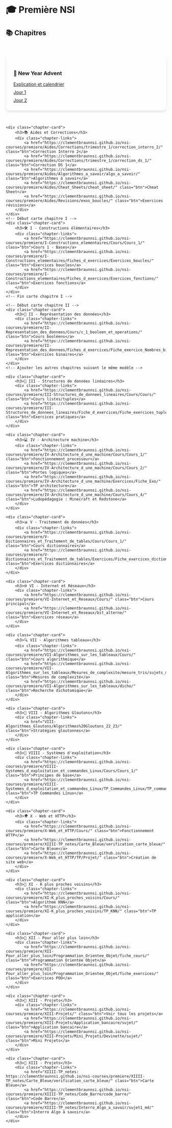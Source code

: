 # 🎓 Première NSI

## 📚 Chapitres

<style>
.chapter-cards {
    display: grid;
    grid-template-columns: repeat(auto-fit, minmax(300px, 1fr));
    gap: 2rem;
    padding: 2rem 0;
}

.chapter-card {
    background: var(--md-default-bg-color);
    border-radius: 12px;
    padding: 1.5rem;
    box-shadow: 0 4px 6px rgba(0, 0, 0, 0.1);
    transition: transform 0.3s ease;
}

.chapter-card:hover {
    transform: translateY(-5px);
    box-shadow: 0 0 15px rgba(255, 198, 55, 0.8);
}

.chapter-links {
    display: flex;
    flex-direction: column;
    gap: 0.5rem;
    margin-top: 1rem;
}
</style>

<section class="chapter-cards">
    <!-- Section Aides et New Year Advent -->
    <div class="chapter-card">
        <h3>🎄 New Year Advent</h3>
        <div class="chapter-links">
            <a href="https://clementbraunnsi.github.io/nsi-courses/premiere/New_Year_Advent/new_year_advent/" class="btn">Explication et calendrier</a>
            <a href="https://clementbraunnsi.github.io/nsi-courses/premiere/New_Year_Advent/Exercices_J1-J9/Jour_1/" class="btn">Jour 1</a>
            <a href="https://clementbraunnsi.github.io/nsi-courses/premiere/New_Year_Advent/Exercices_J1-J9/Jour_2/" class="btn">Jour 2</a>
        </div>
    </div>

    <div class="chapter-card">
        <h3>📚 Aides et Corrections</h3>
        <div class="chapter-links">
            <a href="https://clementbraunnsi.github.io/nsi-courses/premiere/Aides/Corrections/trimestre_1/correction_interro_2/" class="btn">Correction Interro 2</a>
            <a href="https://clementbraunnsi.github.io/nsi-courses/premiere/Aides/Corrections/trimestre_1/correction_ds_1/" class="btn">Correction DS 1</a>
            <a href="https://clementbraunnsi.github.io/nsi-courses/premiere/Aides/Algorithmes_a_savoir/algo_a_savoir/" class="btn">Algorithmes à savoir</a>
            <a href="https://clementbraunnsi.github.io/nsi-courses/premiere/Aides/Cheat_Sheets/cheat_sheet/" class="btn">Cheat Sheet</a>
            <a href="https://clementbraunnsi.github.io/nsi-courses/premiere/Aides/Revisions/exos_boucles/" class="btn">Exercices révisions</a>
        </div>
    </div>
    <!-- Début carte chapitre I -->
    <div class="chapter-card">
        <h3>🛠️ I - Constructions élémentaires</h3>
        <div class="chapter-links">
            <a href="https://clementbraunnsi.github.io/nsi-courses/premiere/I-Constructions_elementaires/Cours/Cours_1/" class="btn">Cours 1 - Bases</a>
            <a href="https://clementbraunnsi.github.io/nsi-courses/premiere/I-Constructions_elementaires/Fiches_d_exercices/Exercices_boucles/" class="btn">Exercices boucles</a>
            <a href="https://clementbraunnsi.github.io/nsi-courses/premiere/I-Constructions_elementaires/Fiches_d_exercices/Exercices_fonctions/" class="btn">Exercices fonctions</a>
        </div>
    </div>
    <!-- Fin carte chapitre I -->

    <!-- Début carte chapitre II -->
    <div class="chapter-card">
        <h3>🔢 II - Représentation des données</h3>
        <div class="chapter-links">
            <a href="https://clementbraunnsi.github.io/nsi-courses/premiere/II-Representation_des_donnees/Cours/c_1_booleen_et_operations/" class="btn">Cours booléens</a>
            <a href="https://clementbraunnsi.github.io/nsi-courses/premiere/II-Representation_des_donnees/Fiches_d_exercices/Fiche_exercice_Nombres_binaires/" class="btn">Exercices binaires</a>
        </div>
    </div>
    <!-- Ajouter les autres chapitres suivant le même modèle -->

    <div class="chapter-card">
        <h3>🧱 III - Structures de données linéaires</h3>
        <div class="chapter-links">
            <a href="https://clementbraunnsi.github.io/nsi-courses/premiere/III-Structures_de_donnees_lineaires/Cours/Cours/" class="btn">Cours listes/tuples</a>
            <a href="https://clementbraunnsi.github.io/nsi-courses/premiere/III-Structures_de_donnees_lineaires/Fiche_d_exercices/Fiche_exercices_tuples_listes/" class="btn">Exercices pratiques</a>
        </div>
    </div>

    <div class="chapter-card">
        <h3>💻 IV - Architecture machine</h3>
        <div class="chapter-links">
            <a href="https://clementbraunnsi.github.io/nsi-courses/premiere/IV-Architecture_d_une_machine/Cours/Cours_1/" class="btn">Fonctionnement processeur</a>
            <a href="https://clementbraunnsi.github.io/nsi-courses/premiere/IV-Architecture_d_une_machine/Cours/Cours_2/" class="btn">Portes logiques</a>
            <a href="https://clementbraunnsi.github.io/nsi-courses/premiere/IV-Architecture_d_une_machine/Exercices/Fiche_Exo/" class="btn">TP architecture</a>
            <a href="https://clementbraunnsi.github.io/nsi-courses/premiere/IV-Architecture_d_une_machine/Cours/Cours_4/" class="btn">Ludopédagogie : Minecraft et Redstone</a>
        </div>
    </div>

    <div class="chapter-card">
        <h3>📊 V - Traitement de données</h3>
        <div class="chapter-links">
            <a href="https://clementbraunnsi.github.io/nsi-courses/premiere/V-Dictionnaires_et_Traitement_de_tables/Cours/Cours_1/" class="btn">Cours dictionnaires</a>
            <a href="https://clementbraunnsi.github.io/nsi-courses/premiere/V-Dictionnaires_et_Traitement_de_tables/Exercices/Fiche_exercices_dictionnaires/" class="btn">Exercices dictionnaires</a>
        </div>
    </div>

    <div class="chapter-card">
        <h3>🌐 VI - Internet et Réseaux</h3>
        <div class="chapter-links">
            <a href="https://clementbraunnsi.github.io/nsi-courses/premiere/VI-Internet_et_Reseaux/Cours/" class="btn">Cours principal</a>
            <a href="https://clementbraunnsi.github.io/nsi-courses/premiere/VI-Internet_et_Reseaux/bit_alterne/" class="btn">Exercices réseau</a>
        </div>
    </div>

    <div class="chapter-card">
        <h3>🔍 VII - Algorithmes tableaux</h3>
        <div class="chapter-links">
            <a href="https://clementbraunnsi.github.io/nsi-courses/premiere/VII-Algorithmes_sur_les_tableaux/Cours/" class="btn">Cours algorithmique</a>
            <a href="https://clementbraunnsi.github.io/nsi-courses/premiere/VII-Algorithmes_sur_les_tableaux/Mesures_de_complexite/mesure_tris/sujets_mesure_tris/" class="btn">Mesures de complexité</a>
            <a href="https://clementbraunnsi.github.io/nsi-courses/premiere/VII-Algorithmes_sur_les_tableaux/dicho/" class="btn">Recherche dichotomique</a>
        </div>
    </div>

    <div class="chapter-card">
        <h3>🧠 VIII - Algorithmes Gloutons</h3>
        <div class="chapter-links">
            <a href="VIII-Algorithmes_Gloutons/Algorithmes%20Gloutons_22_23/" class="btn">Stratégies gloutonnes</a>
        </div>
    </div>

    <div class="chapter-card">
        <h3>🐧 VIIII - Systèmes d'exploitation</h3>
        <div class="chapter-links">
            <a href="https://clementbraunnsi.github.io/nsi-courses/premiere/VIIII-Systemes_d_exploitation_et_commandes_Linux/Cours/Cours_1/" class="btn">Principes de base</a>
            <a href="https://clementbraunnsi.github.io/nsi-courses/premiere/VIIII-Systemes_d_exploitation_et_commandes_Linux/TP_Commandes_Linux/TP_commandes_linux/" class="btn">TP Commandes Linux</a>
        </div>
    </div>

    <div class="chapter-card">
        <h3>🌍 X - Web et HTTP</h3>
        <div class="chapter-links">
            <a href="https://clementbraunnsi.github.io/nsi-courses/premiere/X-Web_et_HTTP/Cours/" class="btn">Fonctionnement HTTP</a>
            <a href="https://clementbraunnsi.github.io/nsi-courses/premiere/XIIII-TP_notes/Carte_Bleue/verification_carte_bleue/" class="btn">Carte Bleue</a>
            <a href="https://clementbraunnsi.github.io/nsi-courses/premiere/X-Web_et_HTTP/TP/Projet/" class="btn">Création de site web</a>
        </div>
    </div>

    <div class="chapter-card">
        <h3>🤖 XI - K plus proches voisins</h3>
        <div class="chapter-links">
            <a href="https://clementbraunnsi.github.io/nsi-courses/premiere/XI-K_plus_proches_voisins/Cours/" class="btn">Algorithme KNN</a>
            <a href="https://clementbraunnsi.github.io/nsi-courses/premiere/XI-K_plus_proches_voisins/TP_KNN/" class="btn">TP application</a>
        </div>
    </div>

    <div class="chapter-card">
        <h3>🚀 XII - Pour aller plus loin</h3>
        <div class="chapter-links">
            <a href="https://clementbraunnsi.github.io/nsi-courses/premiere/XII-Pour_aller_plus_loin/Programmation_Orientee_Objet/fiche_cours/" class="btn">Programmation Orientée Objet</a>
            <a href="https://clementbraunnsi.github.io/nsi-courses/premiere/XII-Pour_aller_plus_loin/Programmation_Orientee_Objet/fiche_exercices/" class="btn">Exercices POO</a>
        </div>
    </div>

    <div class="chapter-card">
        <h3>🎨 XIII - Projets</h3>
        <div class="chapter-links">
            <a href="https://clementbraunnsi.github.io/nsi-courses/premiere/XIII-Projets/" class="btn">Voir tous les projets</a>
            <a href="https://clementbraunnsi.github.io/nsi-courses/premiere/XIII-Projets/Application_bancaire/sujet/" class="btn">Application bancaire</a>
            <a href="https://clementbraunnsi.github.io/nsi-courses/premiere/XIII-Projets/Mini_Projets/Devinette/sujet/" class="btn">Mini Projets</a>
        </div>
    </div>

    <div class="chapter-card">
        <h3>🎨 XIII - Projets</h3>
        <div class="chapter-links">
            <a href="XIIII-TP_notes: https://clementbraunnsi.github.io/nsi-courses/premiere/XIIII-TP_notes/Carte_Bleue/verification_carte_bleue/" class="btn">Carte Bleue</a>
            <a href="https://clementbraunnsi.github.io/nsi-courses/premiere/XIIII-TP_notes/Code_Barre/code_barre/" class="btn">Code Barre</a>
            <a href="https://clementbraunnsi.github.io/nsi-courses/premiere/XIIII-TP_notes/Interro_Algo_a_savoir/sujet1_md/" class="btn">Interro Algo à savoir</a>
        </div>
    </div>
</section>
